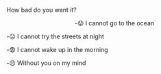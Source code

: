 How bad do you want it?

<center>-😟 I cannot go to the ocean<br /></center>

-☹️ I cannot try the streets at night<br />

-😨 I cannot wake up in the morning<br />

-😣 Without you on my mind<br />

